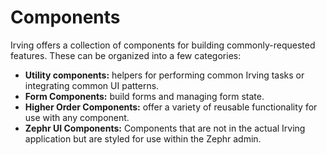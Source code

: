 # Components

Irving offers a collection of components for building commonly-requested features. These can be organized into a few categories:

* **Utility components:** helpers for performing common Irving tasks or integrating common UI patterns.
* **Form Components:** build forms and managing form state.
* **Higher Order Components:** offer a variety of reusable functionality for use with any component.
* **Zephr UI Components:** Components that are not in the actual Irving application but are styled for use within the Zephr admin.
